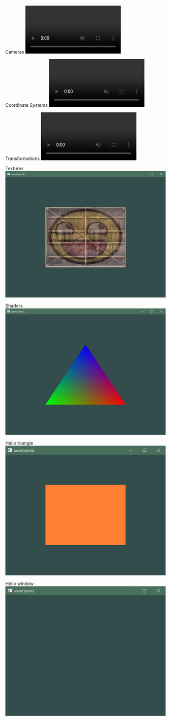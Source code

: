 Cameras
<video controls autoplay muted loop src="screenshots/6 cameras.mp4">

Coordinate Systems
<video controls autoplay muted loop src="screenshots/5 coordinate systems.mp4" type="video/mp4">

Transformations
<video controls autoplay muted loop src="screenshots/4 transformations.mp4" type="video/mp4">

Textures
<img src="screenshots/3 textures.png" alt="Textures chapter screenshot" />

Shaders
<img src="screenshots/2 shaders.png" alt="Shaders chapter screenshot" />

Hello triangle
<img src="screenshots/1 hello triangle.png" alt="Hello triangle chapter screenshot" />

Hello window
<img src="screenshots/0 hello window.png" alt="Hello window chapter screenshot" />